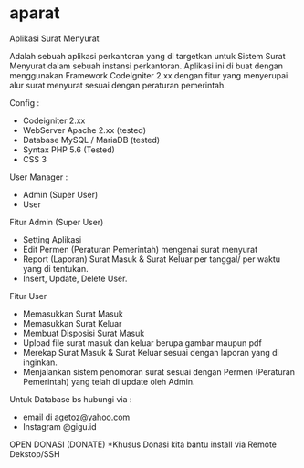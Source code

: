 # aparat
Aplikasi Surat Menyurat

Adalah sebuah aplikasi perkantoran yang di targetkan untuk Sistem Surat Menyurat dalam sebuah instansi perkantoran.
Aplikasi ini di buat dengan menggunakan Framework CodeIgniter 2.xx dengan fitur yang menyerupai alur surat menyurat sesuai dengan peraturan pemerintah.

Config :
- Codeigniter 2.xx
- WebServer Apache 2.xx (tested)
- Database MySQL / MariaDB (tested)
- Syntax PHP 5.6 (Tested)
- CSS 3

User Manager :
- Admin (Super User)
- User

Fitur Admin (Super User)
- Setting Aplikasi
- Edit Permen (Peraturan Pemerintah) mengenai surat menyurat
- Report (Laporan) Surat Masuk & Surat Keluar per tanggal/ per waktu yang di tentukan.
- Insert, Update, Delete User.

Fitur User
- Memasukkan Surat Masuk
- Memasukkan Surat Keluar
- Membuat Disposisi Surat Masuk
- Upload file surat masuk dan keluar berupa gambar maupun pdf
- Merekap Surat Masuk & Surat Keluar sesuai dengan laporan yang di inginkan.
- Menjalankan sistem penomoran surat sesuai dengan Permen (Peraturan Pemerintah) yang telah di update oleh Admin.

Untuk Database bs hubungi via :
- email di agetoz@yahoo.com
- Instagram @gigu.id

OPEN DONASI (DONATE)
*Khusus Donasi kita bantu install via Remote Dekstop/SSH
